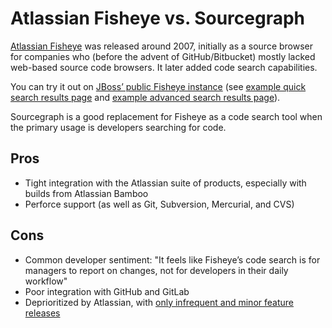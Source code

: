 # Atlassian Fisheye vs. Sourcegraph

[Atlassian Fisheye](https://www.atlassian.com/software/fisheye) was released around 2007, initially as a source browser for companies who (before the advent of GitHub/Bitbucket) mostly lacked web-based source code browsers. It later added code search capabilities.

You can try it out on [JBoss’ public Fisheye instance](https://source.jboss.org/browse) (see [example quick search results page](https://source.jboss.org/qsearch?q=open&t=3&s=2&bucket=ANY_DATE&userFilter=) and [example advanced search results page](https://source.jboss.org/search/Aesh/?head=true&comment=&contents=open&addedText=&deletedText=&filename=&branch=&tag=&fromdate=&todate=&datesortorder=DESCENDING&groupby=file&col=path&col=revision&col=author&col=date&col=csid&refresh=y)).

Sourcegraph is a good replacement for Fisheye as a code search tool when the primary usage is developers searching for code.

## Pros

* Tight integration with the Atlassian suite of products, especially with builds from Atlassian Bamboo
* Perforce support (as well as Git, Subversion, Mercurial, and CVS)

## Cons

* Common developer sentiment: "It feels like Fisheye’s code search is for managers to report on changes, not for developers in their daily workflow"
* Poor integration with GitHub and GitLab
* Deprioritized by Atlassian, with [only infrequent and minor feature releases](https://confluence.atlassian.com/fisheye/fisheye-releases-960155725.html)
